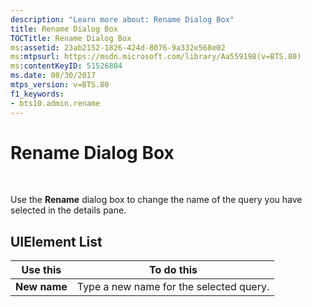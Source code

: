 ```yaml
---
description: "Learn more about: Rename Dialog Box"
title: Rename Dialog Box
TOCTitle: Rename Dialog Box
ms:assetid: 23ab2152-1826-424d-8076-9a332e568e02
ms:mtpsurl: https://msdn.microsoft.com/library/Aa559198(v=BTS.80)
ms:contentKeyID: 51526804
ms.date: 08/30/2017
mtps_version: v=BTS.80
f1_keywords:
- bts10.admin.rename
---
```


# Rename Dialog Box

 

Use the **Rename** dialog box to change the name of the query you have selected in the details pane.

## UIElement List

<table>
<thead>
<tr class="header">
<th>Use this</th>
<th>To do this</th>
</tr>
</thead>
<tbody>
<tr class="odd">
<td><strong>New name</strong></td>
<td>Type a new name for the selected query.</td>
</tr>
</tbody>
</table>

